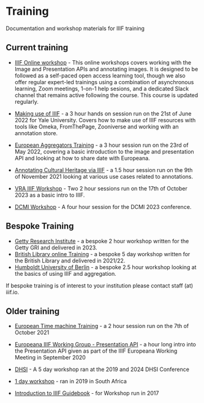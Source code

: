 # Training
Documentation and workshop materials for IIIF training

## Current training

* [IIIF Online workshop](iiif-online-workshop/index.html) - This online workshops covers working with the Image and Presentation APIs and annotating images. It is designed to be followed as a self-paced open access learning tool, though we also offer regular expert-led trainings using a combination of asynchronous learning, Zoom meetings, 1-on-1 help sesions, and a dedicated Slack channel that remains active following the course. This course is updated regularly.

* [Making use of IIIF](advanced_iiif/index.html) - a 3 hour hands on session run on the 21st of June 2022 for Yale University. Covers how to make use of IIIF resources with tools like Omeka, FromThePage, Zooniverse and working with an annotation store.

* [European Aggregators Training](europeana/index.html) - a 3 hour session run on the 23rd of May 2022, covering a basic introduction to the image and presentation API and looking at how to share date with Europeana.

* [Annotating Cultural Heritage via IIIF](annotations/index.html) - a 1.5 hour session run on the 9th of November 2021 looking at various use cases related to annotations.

* [VRA IIIF Workshop](vra-workshop/index.html) - Two 2 hour sessions run on the 17th of October 2023 as a basic intro to IIIF.

* [DCMI Workshop](dcmi-workshop/index.html) - A four hour session for the DCMI 2023 conference.

## Bespoke Training

* [Getty Research Institute](gri_getty/index.html) - a bespoke 2 hour workshop written for the Getty GRI and delivered in 2023. 
* [British Library online Training](iiif-bl-workshop/index.html) - a bespoke 5 day workshop written for the British Library and delivered in 2021/22. 
* [Humboldt University of Berlin](humboldt_university/index.html) - a bespoke 2.5 hour workshop looking at the basics of using IIIF and aggregation. 

If bespoke training is of interest to your institution please contact staff (at) iiif.io.

## Older training

* [European Time machine Training](time_machine/index.html) - a 2 hour session run on the 7th of October 2021

* [Europeana IIIF Working Group - Presentation API](presentation-api/index.html) - a hour long intro into the Presentation API given as part of the IIIF Europeana Working Meeting in September 2020

* [DHSI](dhsi/index.html) - A 5 day workshop ran at the 2019 and 2024 DHSI Conference

* [1 day workshop](iiif-1-day-workshop/index.html) - ran in 2019 in South Africa

* [Introduction to IIIF Guidebook](intro-to-iiif/index.html) - for Workshop run in 2017
